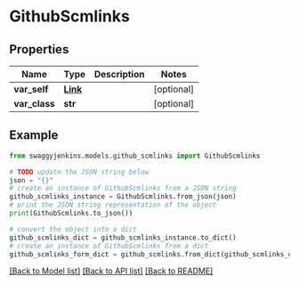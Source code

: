 # GithubScmlinks


## Properties

Name | Type | Description | Notes
------------ | ------------- | ------------- | -------------
**var_self** | [**Link**](Link.md) |  | [optional] 
**var_class** | **str** |  | [optional] 

## Example

```python
from swaggyjenkins.models.github_scmlinks import GithubScmlinks

# TODO update the JSON string below
json = "{}"
# create an instance of GithubScmlinks from a JSON string
github_scmlinks_instance = GithubScmlinks.from_json(json)
# print the JSON string representation of the object
print(GithubScmlinks.to_json())

# convert the object into a dict
github_scmlinks_dict = github_scmlinks_instance.to_dict()
# create an instance of GithubScmlinks from a dict
github_scmlinks_form_dict = github_scmlinks.from_dict(github_scmlinks_dict)
```
[[Back to Model list]](../README.md#documentation-for-models) [[Back to API list]](../README.md#documentation-for-api-endpoints) [[Back to README]](../README.md)


